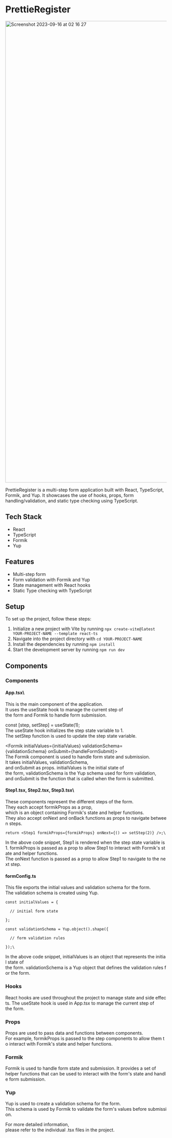 # PrettieRegister

<img width="1439" alt="Screenshot 2023-09-16 at 02 16 27" src="https://github.com/audiprevio/prettieregister/assets/126348614/25aa84e3-63e3-4e08-954e-7a2083b7ae7a">

PrettieRegister is a multi-step form application built with React, TypeScript, Formik, and Yup. It showcases the use of hooks, props, form handling/validation, and static type checking using TypeScript.

## Tech Stack

- React
- TypeScript
- Formik
- Yup

## Features

- Multi-step form
- Form validation with Formik and Yup
- State management with React hooks
- Static Type checking with TypeScript

## Setup

To set up the project, follow these steps:

1. Initialize a new project with Vite by running `npx create-vite@latest YOUR-PROJECT-NAME --template react-ts`
2. Navigate into the project directory with `cd YOUR-PROJECT-NAME`
3. Install the dependencies by running `npm install`
4. Start the development server by running `npm run dev`

## Components

### Components

#### App.tsx\
This is the main component of the application. It uses the useState hook to manage the current step of the form and Formik to handle form submission.

const [step, setStep] = useState(1);\
The useState hook initializes the step state variable to 1. The setStep function is used to update the step state variable.

<Formik initialValues={initialValues} validationSchema={validationSchema} onSubmit={handleFormSubmit}>\
The Formik component is used to handle form state and submission. It takes initialValues, validationSchema, and onSubmit as props. initialValues is the initial state of the form, validationSchema is the Yup schema used for form validation, and onSubmit is the function that is called when the form is submitted.

#### Step1.tsx, Step2.tsx, Step3.tsx\
These components represent the different steps of the form. They each accept formikProps as a prop, which is an object containing Formik's state and helper functions. They also accept onNext and onBack functions as props to navigate between steps.
```
return <Step1 formikProps={formikProps} onNext={() => setStep(2)} />;\
```
In the above code snippet, Step1 is rendered when the step state variable is 1. formikProps is passed as a prop to allow Step1 to interact with Formik's state and helper functions. The onNext function is passed as a prop to allow Step1 to navigate to the next step.

#### formConfig.ts
This file exports the initial values and validation schema for the form. The validation schema is created using Yup.

```
const initialValues = {

  // initial form state

};

const validationSchema = Yup.object().shape({

  // form validation rules

});\
```

In the above code snippet, initialValues is an object that represents the initial state of the form. validationSchema is a Yup object that defines the validation rules for the form.

### Hooks
React hooks are used throughout the project to manage state and side effects. The useState hook is used in App.tsx to manage the current step of the form.

### Props
Props are used to pass data and functions between components. For example, formikProps is passed to the step components to allow them to interact with Formik's state and helper functions.

### Formik
Formik is used to handle form state and submission. It provides a set of helper functions that can be used to interact with the form's state and handle form submission.

### Yup
Yup is used to create a validation schema for the form. This schema is used by Formik to validate the form's values before submission.

For more detailed information, please refer to the individual .tsx files in the project.
